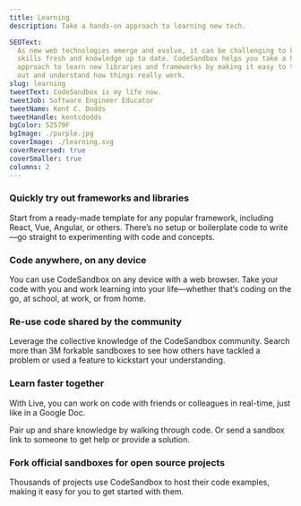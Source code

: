 ```yaml
---
title: Learning
description: Take a hands-on approach to learning new tech.

SEOText:
  As new web technologies emerge and evolve, it can be challenging to keep your
  skills fresh and knowledge up to date. CodeSandbox helps you take a hands-on
  approach to learn new libraries and frameworks by making it easy to try things
  out and understand how things really work.
slug: learning
tweetText: CodeSandbox is my life now.
tweetJob: Software Engineer Educator
tweetName: Kent C. Dodds
tweetHandle: kentcdodds
bgColor: 52579F
bgImage: ./purple.jpg
coverImage: ./learning.svg
coverReversed: true
coverSmaller: true
columns: 2
---
```


<div>

### Quickly try out frameworks and libraries

Start from a ready-made template for any popular framework, including React,
Vue, Angular, or others. There’s no setup or boilerplate code to write—go
straight to experimenting with code and concepts.

</div>

<div>

### Code anywhere, on any device

You can use CodeSandbox on any device with a web browser. Take your code with
you and work learning into your life—whether that’s coding on the go, at school,
at work, or from home.

</div>

<div>

### Re-use code shared by the community

Leverage the collective knowledge of the CodeSandbox community. Search more than
3M forkable sandboxes to see how others have tackled a problem or used a feature
to kickstart your understanding.

</div>

<div>

### Learn faster together

With Live, you can work on code with friends or colleagues in real-time, just
like in a Google Doc.

Pair up and share knowledge by walking through code. Or send a sandbox link to
someone to get help or provide a solution.

</div>

<div>

### Fork official sandboxes for open source projects

Thousands of projects use CodeSandbox to host their code examples, making it
easy for you to get started with them.

</div>
